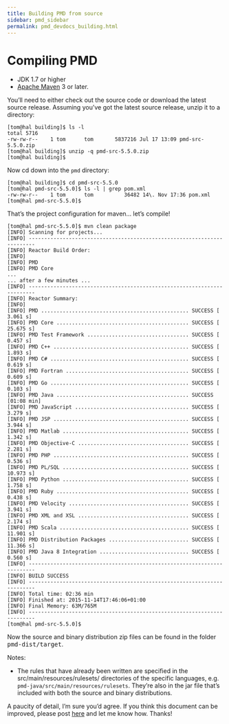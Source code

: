 ```yaml
---
title: Building PMD from source
sidebar: pmd_sidebar
permalink: pmd_devdocs_building.html
---
```


# Compiling PMD

*   JDK 1.7 or higher
*   [Apache Maven](http://maven.apache.org) 3 or later.

You’ll need to either check out the source code or download the latest source release. Assuming you’ve got the latest source release, unzip it to a directory:

```
[tom@hal building]$ ls -l
total 5716
-rw-rw-r--    1 tom      tom       5837216 Jul 17 13:09 pmd-src-5.5.0.zip
[tom@hal building]$ unzip -q pmd-src-5.5.0.zip
[tom@hal building]$
```

Now cd down into the `pmd` directory:

```
[tom@hal building]$ cd pmd-src-5.5.0
[tom@hal pmd-src-5.5.0]$ ls -l | grep pom.xml
-rw-rw-r--    1 tom      tom          36482 14\. Nov 17:36 pom.xml
[tom@hal pmd-src-5.5.0]$
```

That’s the project configuration for maven… let’s compile!

```
[tom@hal pmd-src-5.5.0]$ mvn clean package
[INFO] Scanning for projects...
[INFO] ------------------------------------------------------------------------
[INFO] Reactor Build Order:
[INFO]
[INFO] PMD
[INFO] PMD Core
...
... after a few minutes ...
[INFO] ------------------------------------------------------------------------
[INFO] Reactor Summary:
[INFO]
[INFO] PMD ................................................ SUCCESS [  3.061 s]
[INFO] PMD Core ........................................... SUCCESS [ 25.675 s]
[INFO] PMD Test Framework ................................. SUCCESS [  0.457 s]
[INFO] PMD C++ ............................................ SUCCESS [  1.893 s]
[INFO] PMD C# ............................................. SUCCESS [  0.619 s]
[INFO] PMD Fortran ........................................ SUCCESS [  0.609 s]
[INFO] PMD Go ............................................. SUCCESS [  0.103 s]
[INFO] PMD Java ........................................... SUCCESS [01:08 min]
[INFO] PMD JavaScript ..................................... SUCCESS [  3.279 s]
[INFO] PMD JSP ............................................ SUCCESS [  3.944 s]
[INFO] PMD Matlab ......................................... SUCCESS [  1.342 s]
[INFO] PMD Objective-C .................................... SUCCESS [  2.281 s]
[INFO] PMD PHP ............................................ SUCCESS [  0.536 s]
[INFO] PMD PL/SQL ......................................... SUCCESS [ 10.973 s]
[INFO] PMD Python ......................................... SUCCESS [  1.758 s]
[INFO] PMD Ruby ........................................... SUCCESS [  0.438 s]
[INFO] PMD Velocity ....................................... SUCCESS [  3.941 s]
[INFO] PMD XML and XSL .................................... SUCCESS [  2.174 s]
[INFO] PMD Scala .......................................... SUCCESS [ 11.901 s]
[INFO] PMD Distribution Packages .......................... SUCCESS [ 11.366 s]
[INFO] PMD Java 8 Integration ............................. SUCCESS [  0.560 s]
[INFO] ------------------------------------------------------------------------
[INFO] BUILD SUCCESS
[INFO] ------------------------------------------------------------------------
[INFO] Total time: 02:36 min
[INFO] Finished at: 2015-11-14T17:46:06+01:00
[INFO] Final Memory: 63M/765M
[INFO] ------------------------------------------------------------------------
[tom@hal pmd-src-5.5.0]$
```

Now the source and binary distribution zip files can be found in the folder <tt>pmd-dist/target</tt>.

Notes:

*   The rules that have already been written are specified in the src/main/resources/rulesets/ directories of the specific languages, e.g. `pmd-java/src/main/resources/rulesets`. They’re also in the jar file that’s included with both the source and binary distributions.

A paucity of detail, I’m sure you’d agree. If you think this document can be improved, please post [here](http://sourceforge.net/p/pmd/discussion/188192) and let me know how. Thanks!
